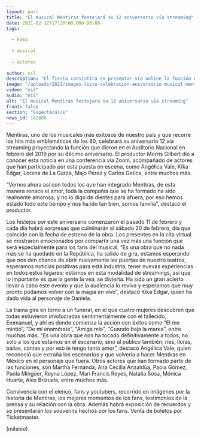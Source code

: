 ```yaml
---
layout: post
title: "El musical Mentiras festejará su 12 aniversario vía streaming"
date: 2021-02-12T17:20:00.000-06:00
tags:
  
  - Fama
  
  - musical
  
  - actores
  
author: nil
description: "El fiesta consistirá en presentar vía online la función que la compañía dio en el Auditorio Nacional en 2019."
image: "/uploads/2021/images-listo-celebracion-aniversario-musical-mentiras.jpeg"
video: "nil"
audio: "nil"
alt: "El musical Mentiras festejará su 12 aniversario vía streaming"
front: false
section: "Espectáculos"
news_id: 182886
---
```


Mentiras, uno de los musicales más exitosos de nuestro país y que recorre los hits más emblemáticos de los 80, celebrará su aniversario 12 vía streaming proyectando la función que dieron en el Auditorio Nacional en febrero del 2019 por su décimo aniversario. El productor Morris Gilbert dio a conocer esta noticia en una conferencia vía Zoom, acompañado de actores que han participado por esta puesta en escena, como Angélica Vale, Kika Édgar, Lorena de La Garza, Majo Pérez y Carlos Gatica, entre muchos más. 

“Vernos ahora así con todos los que han integrado Mentiras, de esta manera renace el amor, toda la compañía que se ha formado ha sido realmente amorosa, y no lo digo de dientes para afuera, por eso hemos estado todo este tiempo y nos ha ido tan bien, somos familia”, destacó el productor. 

Los festejos por este aniversario comenzaron el pasado 11 de febrero y cada día habrá sorpresas que culminarán el sábado 20 de febrero, día que coincide con la fecha de estreno de la obra. 
Los presentes en la cita virtual se mostraron emocionados por compartir una vez más una función que será especialmente para los fans del musical. 
“Es una obra que no nada más se ha quedado en la República, ha salido de gira, estamos esperando que nos den chance de abrir nuevamente las puertas de nuestro teatros, esperamos noticias positivas para esta industria, tener nuevas experiencias en todos estos lugares; estamos en esta modalidad de streamings, así que lo importante es que la gente la vea, se divierta. Ha sido un gran acierto llevar a cabo este evento y que la audiencia lo reviva y esperamos que muy pronto podamos volver con la magia en vivo”, destacó Kika Édgar, quien ha dado vida al personaje de Daniela. 

La trama gira en torno a un funeral, en el que cuatro mujeres descubren que todas estuvieron involucradas sentimentalmente con el fallecido, Emmanuel, y ahí es donde comienza la acción con éxitos como “El me mintió”, “De mí enamórate”, "Amiga mía”, “Cuando baja la marea”, entre muchas más.  “Es una obra que nos ha tocado definitivamente a todos, no solo a los que estamos en el escenario, sino al público también; ríes, lloras, bailas, cantas y por eso le tengo tanto amor”, destacó Angélica Vale, quien reconoció que extraña los escenarios y que volvería a hacer Mentiras en México en el personaje que fuera. 
Otros actores que han formado parte de las funciones, son Martha Fernanda, Ana Cecilia Anzaldúa, Paola Gómez, Paola Mingüer, Reyna López, Mari Francis Reyes, Natalia Sosa, Mónica Huarte, Alex Brizuela, entre muchos más.


Convivencia con el elenco, fans y youtubers, recorrido en imágenes por la historia de Mentiras, los mejores momentos de los fans, testimonios de la prensa y su relación con la obra. Además habrá exposición de recuerdos y se presentarán los souvenirs hechos por los fans. Venta de boletos por Ticketmaster. 

(milenio)